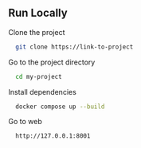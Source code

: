 
## Run Locally

Clone the project

```bash
  git clone https://link-to-project
```

Go to the project directory

```bash
  cd my-project
```

Install dependencies

```bash
  docker compose up --build
```

Go to web

```bash
  http://127.0.0.1:8001
```

